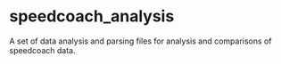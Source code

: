 # speedcoach_analysis
A set of data analysis and parsing files for analysis and comparisons of speedcoach data.
